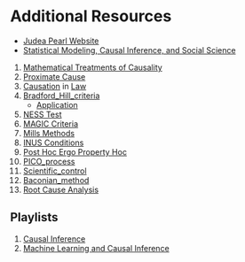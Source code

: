 # Additional Resources

- [Judea Pearl Website](http://bayes.cs.ucla.edu/jp_home.html)
- [Statistical Modeling, Causal Inference, and Social Science](https://statmodeling.stat.columbia.edu/)

1. [Mathematical Treatments of Causality](https://github.com/afontana1/Applied-Economics/tree/main/Econometrics)
2. [Proximate Cause](https://en.wikipedia.org/wiki/Proximate_cause)
3. [Causation](https://plato.stanford.edu/entries/causation-law/) in [Law](https://en.wikipedia.org/wiki/Causation_(law))
4. [Bradford_Hill_criteria](https://en.wikipedia.org/wiki/Bradford_Hill_criteria)
    - [Application](https://www.ncbi.nlm.nih.gov/pmc/articles/PMC4589117/)
5. [NESS Test](https://harvardlawreview.org/2017/06/rethinking-actual-causation-in-tort-law/ (NESS Test))
6. [MAGIC Criteria](https://en.wikipedia.org/wiki/MAGIC_criteria)
7. [Mills Methods](https://en.wikipedia.org/wiki/Mill%27s_Methods)
8. [INUS Conditions](https://en.wikipedia.org/wiki/Causality#Necessary_and_sufficient_causes)
9. [Post Hoc Ergo Property Hoc](https://en.wikipedia.org/wiki/Post_hoc_ergo_propter_hoc)
10. [PICO_process](https://en.wikipedia.org/wiki/PICO_process)
11. [Scientific_control](https://en.wikipedia.org/wiki/Scientific_control)
12. [Baconian_method](https://en.wikipedia.org/wiki/Baconian_method)
13. [Root Cause Analysis](https://en.wikipedia.org/wiki/Root_cause_analysis)

## Playlists

1. [Causal Inference](https://www.youtube.com/playlist?list=PLoazKTcS0RzZ1SUgeOgc6SWt51gfT80N0)
2. [Machine Learning and Causal Inference](https://www.youtube.com/playlist?list=PLxq_lXOUlvQAoWZEqhRqHNezS30lI49G-)